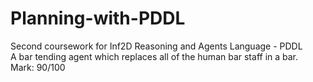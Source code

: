 # Planning-with-PDDL
Second coursework for Inf2D Reasoning and Agents
Language - PDDL  
A bar tending agent which replaces all of the human bar staff in a bar.  
Mark: 90/100
